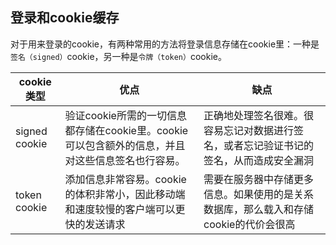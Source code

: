 ## 登录和cookie缓存
对于用来登录的cookie，有两种常用的方法将登录信息存储在cookie里：一种是`签名（signed）`cookie，另一种是`令牌（token）`cookie。

| cookie类型 | 优点 | 缺点 |
| --- | --- | --- |
| signed cookie | 验证cookie所需的一切信息都存储在cookie里。cookie可以包含额外的信息，并且对这些信息签名也行容易。 | 正确地处理签名很难。很容易忘记对数据进行签名，或者忘记验证书记的签名，从而造成安全漏洞 |
| token cookie | 添加信息非常容易。cookie的体积非常小，因此移动端和速度较慢的客户端可以更快的发送请求 | 需要在服务器中存储更多信息。如果使用的是关系数据库，那么载入和存储cookie的代价会很高 |

